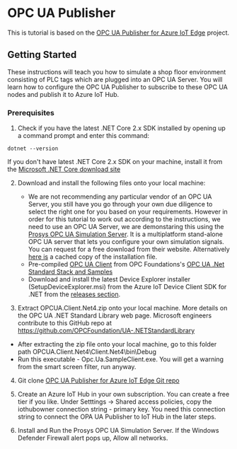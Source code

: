 # OPC UA Publisher

This is tutorial is based on the [OPC UA Publisher for Azure IoT Edge](https://github.com/Azure/iot-edge-opc-publisher) project.

## Getting Started

These instructions will teach you how to simulate a shop floor environment consisting of PLC tags which are plugged into an OPC UA Server. You will learn how to configure the OPC UA Publisher to subscribe to these OPC UA nodes and publish it to Azure IoT Hub. 

### Prerequisites

1. Check if you have the latest .NET Core 2.x SDK installed by opening up a command prompt and enter this command:
```
dotnet --version
```

If you don't have latest .NET Core 2.x SDK on your machine, install it from the [Microsoft .NET Core download site](https://www.microsoft.com/net/download/windows)
	
2. Download and install the following files onto your local machine:
   * We are not recommending any particular vendor of an OPC UA Server, you still have you go through your own due diligence to select the right one for you based on your requirements. However in order for this tutorial to work out according to the instructions, we need to use an OPC UA Server, we are demonstaring this using the [Prosys OPC UA Simulation Server](https://www.prosysopc.com/products/opc-ua-simulation-server/). It is a multiplatform stand-alone OPC UA server that lets you configure your own simulation signals. You can request for a free download from their website. Alternatively [here is](https://scrapyard.blob.core.windows.net/share/prosys-opc-ua-simulation-server-2.3.2-146.exe) a cached copy of the installation file.
   * Pre-compiled [OPC UA Client](https://scrapyard.blob.core.windows.net/share/OPCUA.Client.Net4.zip) from OPC Foundations's [OPC UA .Net Standard Stack and Samples](https://github.com/OPCFoundation/UA-.NETStandard)
   * Download and install the latest Device Explorer installer (SetupDeviceExplorer.msi) from the Azure IoT Device Client SDK for .NET from the [releases section](https://github.com/Azure/azure-iot-sdk-csharp/releases).
	
3. Extract OPCUA.Client.Net4.zip onto your local machine. More details on the OPC UA .NET Standard Library web page. Microsoft engineers contribute to this GitHub repo at https://github.com/OPCFoundation/UA-.NETStandardLibrary
* After extracting the zip file onto your local machine, go to this folder path OPCUA.Client.Net4\Client.Net4\bin\Debug
* Run this executable - Opc.Ua.SampleClient.exe. You will get a warning from the smart screen filter, run anyway.
	
4. Git clone [OPC UA Publisher for Azure IoT Edge Git repo](https://github.com/Azure/iot-edge-opc-publisher.git)
	
5. Create an Azure IoT Hub in your own subscription. You can create a free tier if you like. Under Setttings -> Shared access policies, copy the iothubowner connection string - primary key. You need this connection string to connect the OPA UA Publisher to IoT Hub in the later steps.  
	
6. Install and Run the Prosys OPC UA Simulation Server. If the Windows Defender Firewall alert pops up, Allow all networks.
